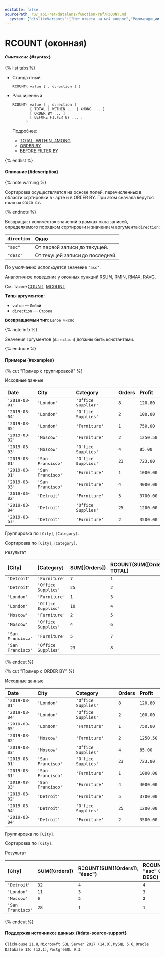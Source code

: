 ```yaml
---
editable: false
sourcePath: ru/_api-ref/datalens/function-ref/RCOUNT.md
__system: {"dislikeVariants":["Нет ответа на мой вопрос","Рекомендации не помогли","Содержание не соответствует заголовку","Другое"]}
---
```


# RCOUNT (оконная)



#### Синтаксис {#syntax}

{% list tabs %}

- Стандартный

  ```
  RCOUNT( value [ , direction ] )
  ```

- Расширенный

  ```
  RCOUNT( value [ , direction ]
          [ TOTAL | WITHIN ... | AMONG ... ]
          [ ORDER BY ... ]
          [ BEFORE FILTER BY ... ]
        )
  ```

  Подробнее:
  - [TOTAL, WITHIN, AMONG](window-functions.md#syntax-grouping)
  - [ORDER BY](window-functions.md#syntax-order-by)
  - [BEFORE FILTER BY](window-functions.md#syntax-before-filter-by)

{% endlist %}

#### Описание {#description}

{% note warning %}

Сортировка осуществляется на основе полей, перечисленных в области сортировки в чарте и в ORDER BY. При этом сначала берутся поля из `ORDER BY`.

{% endnote %}

Возвращает количество значений в рамках окна записей, определяемого порядком сортировки и значением аргумента `direction`:

| `direction`   | Окно                            |
|:--------------|:--------------------------------|
| `"asc"`       | От первой записи до текущей.    |
| `"desc"`      | От текущей записи до последней. |

По умолчанию используется значение `"asc"`.


Аналогичное поведение у оконных функций [RSUM](RSUM.md), [RMIN](RMIN.md), [RMAX](RMAX.md), [RAVG](RAVG.md).

См. также [COUNT](COUNT.md), [MCOUNT](MCOUNT.md).

**Типы аргументов:**
- `value` — `Любой`
- `direction` — `Строка`


**Возвращаемый тип**: `Целое число`

{% note info %}

Значения аргументов (`direction`) должны быть константами.

{% endnote %}


#### Примеры {#examples}

{% cut "Пример с группировкой" %}


Исходные данные

| **Date**       | **City**          | **Category**        | **Orders**   | **Profit**   |
|:---------------|:------------------|:--------------------|:-------------|:-------------|
| `'2019-03-01'` | `'London'`        | `'Office Supplies'` | `8`          | `120.80`     |
| `'2019-03-04'` | `'London'`        | `'Office Supplies'` | `2`          | `100.00`     |
| `'2019-03-05'` | `'London'`        | `'Furniture'`       | `1`          | `750.00`     |
| `'2019-03-02'` | `'Moscow'`        | `'Furniture'`       | `2`          | `1250.50`    |
| `'2019-03-03'` | `'Moscow'`        | `'Office Supplies'` | `4`          | `85.00`      |
| `'2019-03-01'` | `'San Francisco'` | `'Office Supplies'` | `23`         | `723.00`     |
| `'2019-03-01'` | `'San Francisco'` | `'Furniture'`       | `1`          | `1000.00`    |
| `'2019-03-03'` | `'San Francisco'` | `'Furniture'`       | `4`          | `4000.00`    |
| `'2019-03-02'` | `'Detroit'`       | `'Furniture'`       | `5`          | `3700.00`    |
| `'2019-03-04'` | `'Detroit'`       | `'Office Supplies'` | `25`         | `1200.00`    |
| `'2019-03-04'` | `'Detroit'`       | `'Furniture'`       | `2`          | `3500.00`    |

Группировка по `[City]`, `[Category]`.

Сортировка по `[City]`, `[Category]`.

Результат

| **[City]**        | **[Category]**      | **SUM([Orders])**   | **RCOUNT(SUM([Orders]) TOTAL)**   | **RCOUNT(SUM([Orders]) WITHIN [City])**   | **RCOUNT(SUM([Orders]) AMONG [City])**   |
|:------------------|:--------------------|:--------------------|:----------------------------------|:------------------------------------------|:-----------------------------------------|
| `'Detroit'`       | `'Furniture'`       | `7`                 | `1`                               | `1`                                       | `1`                                      |
| `'Detroit'`       | `'Office Supplies'` | `25`                | `2`                               | `2`                                       | `2`                                      |
| `'London'`        | `'Furniture'`       | `1`                 | `3`                               | `1`                                       | `2`                                      |
| `'London'`        | `'Office Supplies'` | `10`                | `4`                               | `2`                                       | `4`                                      |
| `'Moscow'`        | `'Furniture'`       | `2`                 | `5`                               | `1`                                       | `3`                                      |
| `'Moscow'`        | `'Office Supplies'` | `4`                 | `6`                               | `2`                                       | `3`                                      |
| `'San Francisco'` | `'Furniture'`       | `5`                 | `7`                               | `1`                                       | `4`                                      |
| `'San Francisco'` | `'Office Supplies'` | `23`                | `8`                               | `2`                                       | `1`                                      |

{% endcut %}

{% cut "Пример с ORDER BY" %}


Исходные данные

| **Date**       | **City**          | **Category**        | **Orders**   | **Profit**   |
|:---------------|:------------------|:--------------------|:-------------|:-------------|
| `'2019-03-01'` | `'London'`        | `'Office Supplies'` | `8`          | `120.80`     |
| `'2019-03-04'` | `'London'`        | `'Office Supplies'` | `2`          | `100.00`     |
| `'2019-03-05'` | `'London'`        | `'Furniture'`       | `1`          | `750.00`     |
| `'2019-03-02'` | `'Moscow'`        | `'Furniture'`       | `2`          | `1250.50`    |
| `'2019-03-03'` | `'Moscow'`        | `'Office Supplies'` | `4`          | `85.00`      |
| `'2019-03-01'` | `'San Francisco'` | `'Office Supplies'` | `23`         | `723.00`     |
| `'2019-03-01'` | `'San Francisco'` | `'Furniture'`       | `1`          | `1000.00`    |
| `'2019-03-03'` | `'San Francisco'` | `'Furniture'`       | `4`          | `4000.00`    |
| `'2019-03-02'` | `'Detroit'`       | `'Furniture'`       | `5`          | `3700.00`    |
| `'2019-03-04'` | `'Detroit'`       | `'Office Supplies'` | `25`         | `1200.00`    |
| `'2019-03-04'` | `'Detroit'`       | `'Furniture'`       | `2`          | `3500.00`    |

Группировка по `[City]`.

Сортировка по `[City]`.

Результат

| **[City]**        | **SUM([Orders])**   | **RCOUNT(SUM([Orders]), "desc")**   | **RCOUNT(SUM([Orders]), "asc" ORDER BY [City] DESC)**   | **RCOUNT(SUM([Orders]) ORDER BY [Order Sum])**   |
|:------------------|:--------------------|:------------------------------------|:--------------------------------------------------------|:-------------------------------------------------|
| `'Detroit'`       | `32`                | `4`                                 | `4`                                                     | `4`                                              |
| `'London'`        | `11`                | `3`                                 | `3`                                                     | `2`                                              |
| `'Moscow'`        | `6`                 | `2`                                 | `2`                                                     | `1`                                              |
| `'San Francisco'` | `28`                | `1`                                 | `1`                                                     | `3`                                              |

{% endcut %}


#### Поддержка источников данных {#data-source-support}

`ClickHouse 21.8`, `Microsoft SQL Server 2017 (14.0)`, `MySQL 5.6`, `Oracle Database 12c (12.1)`, `PostgreSQL 9.3`.
